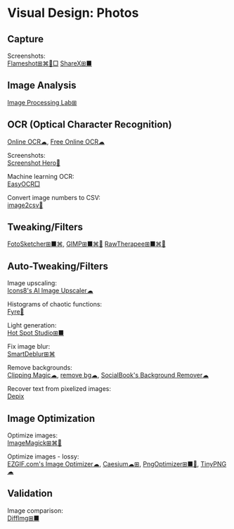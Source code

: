 # Visual Design: Photos

## Capture

Screenshots:  
[Flameshot⊞⌘🐧□](https://flameshot.org/)
[ShareX⊞■](https://getsharex.com/)

## Image Analysis

[Image Processing Lab⊞](http://www.aforgenet.com/projects/iplab/)

## OCR (Optical Character Recognition)

[Online OCR☁](https://www.onlineocr.net/),
[Free Online OCR☁](https://www.newocr.com/)

Screenshots:  
[Screenshot Hero🍎](https://asadmemon.com/projects/screenshothero/)

Machine learning OCR:  
[EasyOCR□](https://github.com/JaidedAI/EasyOCR)

Convert image numbers to CSV:  
[image2csv🐍](https://github.com/artperrin/image2csv)

## Tweaking/Filters

[FotoSketcher⊞■⌘](https://fotosketcher.com/),
[GIMP⊞■⌘🐧](https://www.gimp.org/)
[RawTherapee⊞■⌘🐧](http://www.rawtherapee.com/)

## Auto-Tweaking/Filters

Image upscaling:  
[Icons8's AI Image Upscaler☁](https://icons8.com/upscaler/)

Histograms of chaotic functions:  
[Fyre🐧](http://fyre.navi.cx/)

Light generation:  
[Hot Spot Studio⊞■](https://www.rlvision.com/spots/about.php)

Fix image blur:  
[SmartDeblur⊞⌘](http://smartdeblur.net/)

Remove backgrounds:  
[Clipping Magic☁](https://clippingmagic.com/),
[remove bg☁](https://www.remove.bg/),
[SocialBook's Background Remover☁](https://socialbook.io/remove-background)

Recover text from pixelized images:  
[Depix](https://github.com/beurtschipper/Depix)

## Image Optimization

Optimize images:  
[ImageMagick⊞⌘🐧](https://imagemagick.org/index.php)

Optimize images - lossy:  
[EZGIF.com's Image Optimizer☁](https://ezgif.com/optimize),
[Caesium☁⊞](https://saerasoft.com/caesium/),
[PngOptimizer⊞■🐧](https://psydk.org/pngoptimizer),
[TinyPNG☁](https://tinypng.com/)

## Validation

Image comparison:  
[DiffImg⊞■](https://www.softpedia.com/get/Multimedia/Graphic/Graphic-Viewers/DiffImg.shtml)
